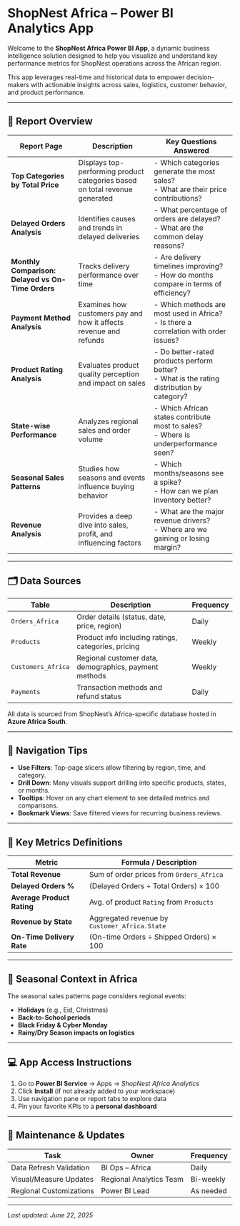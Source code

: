 # ShopNest Africa – Power BI Analytics App

Welcome to the **ShopNest Africa Power BI App**, a dynamic business intelligence solution designed to help you visualize and understand key performance metrics for ShopNest operations across the African region.

This app leverages real-time and historical data to empower decision-makers with actionable insights across sales, logistics, customer behavior, and product performance.

---

## 📌 Report Overview

| Report Page | Description | Key Questions Answered |
|-------------|-------------|--------------------------|
| **Top Categories by Total Price** | Displays top-performing product categories based on total revenue generated | - Which categories generate the most sales?<br>- What are their price contributions? |
| **Delayed Orders Analysis** | Identifies causes and trends in delayed deliveries | - What percentage of orders are delayed?<br>- What are the common delay reasons? |
| **Monthly Comparison: Delayed vs On-Time Orders** | Tracks delivery performance over time | - Are delivery timelines improving?<br>- How do months compare in terms of efficiency? |
| **Payment Method Analysis** | Examines how customers pay and how it affects revenue and refunds | - Which methods are most used in Africa?<br>- Is there a correlation with order issues? |
| **Product Rating Analysis** | Evaluates product quality perception and impact on sales | - Do better-rated products perform better?<br>- What is the rating distribution by category? |
| **State-wise Performance** | Analyzes regional sales and order volume | - Which African states contribute most to sales?<br>- Where is underperformance seen? |
| **Seasonal Sales Patterns** | Studies how seasons and events influence buying behavior | - Which months/seasons see a spike?<br>- How can we plan inventory better? |
| **Revenue Analysis** | Provides a deep dive into sales, profit, and influencing factors | - What are the major revenue drivers?<br>- Where are we gaining or losing margin? |

---

## 🗂 Data Sources

| Table | Description | Frequency |
|-------|-------------|-----------|
| `Orders_Africa` | Order details (status, date, price, region) | Daily |
| `Products` | Product info including ratings, categories, pricing | Weekly |
| `Customers_Africa` | Regional customer data, demographics, payment methods | Weekly |
| `Payments` | Transaction methods and refund status | Daily |

All data is sourced from ShopNest’s Africa-specific database hosted in **Azure Africa South**.

---

## 🧭 Navigation Tips

- **Use Filters**: Top-page slicers allow filtering by region, time, and category.
- **Drill Down**: Many visuals support drilling into specific products, states, or months.
- **Tooltips**: Hover on any chart element to see detailed metrics and comparisons.
- **Bookmark Views**: Save filtered views for recurring business reviews.

---

## 📐 Key Metrics Definitions

| Metric | Formula / Description |
|--------|------------------------|
| **Total Revenue** | Sum of order prices from `Orders_Africa` |
| **Delayed Orders %** | (Delayed Orders ÷ Total Orders) × 100 |
| **Average Product Rating** | Avg. of product `Rating` from `Products` |
| **Revenue by State** | Aggregated revenue by `Customer_Africa.State` |
| **On-Time Delivery Rate** | (On-time Orders ÷ Shipped Orders) × 100 |

---

## 📅 Seasonal Context in Africa

The seasonal sales patterns page considers regional events:
- **Holidays** (e.g., Eid, Christmas)
- **Back-to-School periods**
- **Black Friday & Cyber Monday**
- **Rainy/Dry Season impacts on logistics**

---

## 💻 App Access Instructions

1. Go to **Power BI Service** → Apps → *ShopNest Africa Analytics*
2. Click **Install** (if not already added to your workspace)
3. Use navigation pane or report tabs to explore data
4. Pin your favorite KPIs to a **personal dashboard**

---

## 🔧 Maintenance & Updates

| Task | Owner | Frequency |
|------|-------|-----------|
| Data Refresh Validation | BI Ops – Africa | Daily |
| Visual/Measure Updates | Regional Analytics Team | Bi-weekly |
| Regional Customizations | Power BI Lead | As needed |



---

_Last updated: June 22, 2025_
